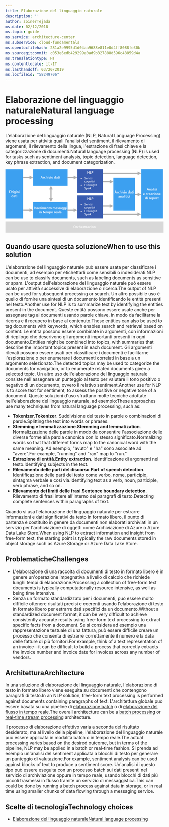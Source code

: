 ```yaml
---
title: Elaborazione del linguaggio naturale
description: ''
author: zoinerTejada
ms.date: 02/12/2018
ms.topic: guide
ms.service: architecture-center
ms.subservice: cloud-fundamentals
ms.openlocfilehash: 281a2e9995d1d04aa9688e811e0d4ff8088fe30b
ms.sourcegitcommit: c053e6edb429299a0ad9b327888d596c48859d4a
ms.translationtype: HT
ms.contentlocale: it-IT
ms.lasthandoff: 03/20/2019
ms.locfileid: "58249706"
---
```

# <a name="natural-language-processing"></a><span data-ttu-id="f1cbd-102">Elaborazione del linguaggio naturale</span><span class="sxs-lookup"><span data-stu-id="f1cbd-102">Natural language processing</span></span>

<span data-ttu-id="f1cbd-103">L'elaborazione del linguaggio naturale (NLP, Natural Language Processing) viene usata per attività quali l'analisi del sentiment, il rilevamento di argomenti, il rilevamento della lingua, l'estrazione di frasi chiave e la categorizzazione di documenti.</span><span class="sxs-lookup"><span data-stu-id="f1cbd-103">Natural language processing (NLP) is used for tasks such as sentiment analysis, topic detection, language detection, key phrase extraction, and document categorization.</span></span>

![Diagramma di una pipeline di elaborazione del linguaggio naturale](./images/nlp-pipeline.png)

## <a name="when-to-use-this-solution"></a><span data-ttu-id="f1cbd-105">Quando usare questa soluzione</span><span class="sxs-lookup"><span data-stu-id="f1cbd-105">When to use this solution</span></span>

<span data-ttu-id="f1cbd-106">L'elaborazione del linguaggio naturale può essere usata per classificare i documenti, ad esempio per etichettarli come sensibili o indesiderati.</span><span class="sxs-lookup"><span data-stu-id="f1cbd-106">NLP can be use to classify documents, such as labeling documents as sensitive or spam.</span></span> <span data-ttu-id="f1cbd-107">L'output dell'elaborazione del linguaggio naturale può essere usato per attività successive di elaborazione o ricerca.</span><span class="sxs-lookup"><span data-stu-id="f1cbd-107">The output of NLP can be used for subsequent processing or search.</span></span> <span data-ttu-id="f1cbd-108">Un altro possibile uso è quello di fornire una sintesi di un documento identificando le entità presenti nel testo.</span><span class="sxs-lookup"><span data-stu-id="f1cbd-108">Another use for NLP is to summarize text by identifying the entities present in the document.</span></span> <span data-ttu-id="f1cbd-109">Queste entità possono essere usate anche per assegnare tag ai documenti usando parole chiave, in modo da facilitarne la ricerca e il recupero in base al contenuto.</span><span class="sxs-lookup"><span data-stu-id="f1cbd-109">These entities can also be used to tag documents with keywords, which enables search and retrieval based on content.</span></span> <span data-ttu-id="f1cbd-110">Le entità possono essere combinate in argomenti, con informazioni di riepilogo che descrivono gli argomenti importanti presenti in ogni documento.</span><span class="sxs-lookup"><span data-stu-id="f1cbd-110">Entities might be combined into topics, with summaries that describe the important topics present in each document.</span></span> <span data-ttu-id="f1cbd-111">Gli argomenti rilevati possono essere usati per classificare i documenti e facilitarne l'esplorazione o per enumerare i documenti correlati in base a un argomento selezionato.</span><span class="sxs-lookup"><span data-stu-id="f1cbd-111">The detected topics may be used to categorize the documents for navigation, or to enumerate related documents given a selected topic.</span></span> <span data-ttu-id="f1cbd-112">Un altro uso dell'elaborazione del linguaggio naturale consiste nell'assegnare un punteggio al testo per valutare il tono positivo o negativo di un documento, ovvero il relativo sentiment.</span><span class="sxs-lookup"><span data-stu-id="f1cbd-112">Another use for NLP is to score text for sentiment, to assess the positive or negative tone of a document.</span></span> <span data-ttu-id="f1cbd-113">Queste soluzioni d'uso sfruttano molte tecniche adottate nell'elaborazione del linguaggio naturale, ad esempio:</span><span class="sxs-lookup"><span data-stu-id="f1cbd-113">These approaches use many techniques from natural language processing, such as:</span></span>

- <span data-ttu-id="f1cbd-114">**Tokenizer**.</span><span class="sxs-lookup"><span data-stu-id="f1cbd-114">**Tokenizer**.</span></span> <span data-ttu-id="f1cbd-115">Suddivisione del testo in parole o combinazioni di parole.</span><span class="sxs-lookup"><span data-stu-id="f1cbd-115">Splitting the text into words or phrases.</span></span>
- <span data-ttu-id="f1cbd-116">**Stemming e lemmatizzazione**.</span><span class="sxs-lookup"><span data-stu-id="f1cbd-116">**Stemming and lemmatization**.</span></span> <span data-ttu-id="f1cbd-117">Normalizzazione delle parole in modo da consentire l'associazione delle diverse forme alla parola canonica con lo stesso significato.</span><span class="sxs-lookup"><span data-stu-id="f1cbd-117">Normalizing words so that that different forms map to the canonical word with the same meaning.</span></span> <span data-ttu-id="f1cbd-118">Ad esempio, "avuto" e "ha" sono associate ad "avere".</span><span class="sxs-lookup"><span data-stu-id="f1cbd-118">For example, "running" and "ran" map to "run."</span></span>
- <span data-ttu-id="f1cbd-119">**Estrazione di entità**.</span><span class="sxs-lookup"><span data-stu-id="f1cbd-119">**Entity extraction**.</span></span> <span data-ttu-id="f1cbd-120">Identificazione di argomenti nel testo.</span><span class="sxs-lookup"><span data-stu-id="f1cbd-120">Identifying subjects in the text.</span></span>
- <span data-ttu-id="f1cbd-121">**Rilevamento delle parti del discorso**.</span><span class="sxs-lookup"><span data-stu-id="f1cbd-121">**Part of speech detection**.</span></span> <span data-ttu-id="f1cbd-122">Identificazione delle parti del testo come verbo, nome, participio, sintagma verbale e così via.</span><span class="sxs-lookup"><span data-stu-id="f1cbd-122">Identifying text as a verb, noun, participle, verb phrase, and so on.</span></span>
- <span data-ttu-id="f1cbd-123">**Rilevamento dei limiti delle frasi**.</span><span class="sxs-lookup"><span data-stu-id="f1cbd-123">**Sentence boundary detection**.</span></span> <span data-ttu-id="f1cbd-124">Rilevamento di frasi intere all'interno dei paragrafi di testo.</span><span class="sxs-lookup"><span data-stu-id="f1cbd-124">Detecting complete sentences within paragraphs of text.</span></span>

<span data-ttu-id="f1cbd-125">Quando si usa l'elaborazione del linguaggio naturale per estrarre informazioni e dati significativi da testo in formato libero, il punto di partenza è costituito in genere da documenti non elaborati archiviati in un servizio per l'archiviazione di oggetti come Archiviazione di Azure o Azure Data Lake Store.</span><span class="sxs-lookup"><span data-stu-id="f1cbd-125">When using NLP to extract information and insight from free-form text, the starting point is typically the raw documents stored in object storage such as Azure Storage or Azure Data Lake Store.</span></span>

## <a name="challenges"></a><span data-ttu-id="f1cbd-126">Problematiche</span><span class="sxs-lookup"><span data-stu-id="f1cbd-126">Challenges</span></span>

- <span data-ttu-id="f1cbd-127">L'elaborazione di una raccolta di documenti di testo in formato libero è in genere un'operazione impegnativa a livello di calcolo che richiede lunghi tempi di elaborazione.</span><span class="sxs-lookup"><span data-stu-id="f1cbd-127">Processing a collection of free-form text documents is typically computationally resource intensive, as well as being time intensive.</span></span>
- <span data-ttu-id="f1cbd-128">Senza un formato standardizzato per i documenti, può essere molto difficile ottenere risultati precisi e coerenti usando l'elaborazione di testo in formato libero per estrarre dati specifici da un documento.</span><span class="sxs-lookup"><span data-stu-id="f1cbd-128">Without a standardized document format, it can be very difficult to achieve consistently accurate results using free-form text processing to extract specific facts from a document.</span></span> <span data-ttu-id="f1cbd-129">Se si considera ad esempio una rappresentazione testuale di una fattura, può essere difficile creare un processo che consenta di estrarre correttamente il numero e la data delle fatture di più fornitori.</span><span class="sxs-lookup"><span data-stu-id="f1cbd-129">For example, think of a text representation of an invoice&mdash;it can be difficult to build a process that correctly extracts the invoice number and invoice date for invoices across any number of vendors.</span></span>

## <a name="architecture"></a><span data-ttu-id="f1cbd-130">Architettura</span><span class="sxs-lookup"><span data-stu-id="f1cbd-130">Architecture</span></span>

<span data-ttu-id="f1cbd-131">In una soluzione di elaborazione del linguaggio naturale, l'elaborazione di testo in formato libero viene eseguita su documenti che contengono paragrafi di testo.</span><span class="sxs-lookup"><span data-stu-id="f1cbd-131">In an NLP solution, free-form text processing is performed against documents containing paragraphs of text.</span></span> <span data-ttu-id="f1cbd-132">L'architettura globale può essere basata su una pipeline di [elaborazione batch](../big-data/batch-processing.md) o di [elaborazione del flusso in tempo reale](../big-data/real-time-processing.md).</span><span class="sxs-lookup"><span data-stu-id="f1cbd-132">The overall architecture can be a [batch processing](../big-data/batch-processing.md) or [real-time stream processing](../big-data/real-time-processing.md) architecture.</span></span>

<span data-ttu-id="f1cbd-133">Il processo di elaborazione effettivo varia a seconda del risultato desiderato, ma al livello della pipeline, l'elaborazione del linguaggio naturale può essere applicata in modalità batch o in tempo reale.</span><span class="sxs-lookup"><span data-stu-id="f1cbd-133">The actual processing varies based on the desired outcome, but in terms of the pipeline, NLP may be applied in a batch or real-time fashion.</span></span> <span data-ttu-id="f1cbd-134">Si prenda ad esempio un'analisi del sentiment applicata a blocchi di testo per generare un punteggio di valutazione.</span><span class="sxs-lookup"><span data-stu-id="f1cbd-134">For example, sentiment analysis can be used against blocks of text to produce a sentiment score.</span></span> <span data-ttu-id="f1cbd-135">Un'analisi di questo tipo può essere eseguita con un processo batch sui dati presenti nel servizio di archiviazione oppure in tempo reale, usando blocchi di dati più piccoli trasmessi in flusso tramite un servizio di messaggistica.</span><span class="sxs-lookup"><span data-stu-id="f1cbd-135">This can could be done by running a batch process against data in storage, or in real time using smaller chunks of data flowing through a messaging service.</span></span>

## <a name="technology-choices"></a><span data-ttu-id="f1cbd-136">Scelte di tecnologia</span><span class="sxs-lookup"><span data-stu-id="f1cbd-136">Technology choices</span></span>

- [<span data-ttu-id="f1cbd-137">Elaborazione del linguaggio naturale</span><span class="sxs-lookup"><span data-stu-id="f1cbd-137">Natural language processing</span></span>](../technology-choices/natural-language-processing.md)
